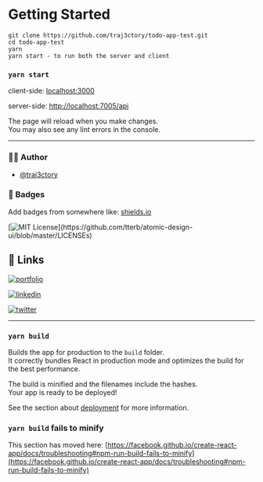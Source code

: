 # Getting Started

```
git clone https://github.com/traj3ctory/todo-app-test.git
cd todo-app-test
yarn
yarn start - to run both the server and client
```

### `yarn start`

client-side: [localhost:3000](localhost:3000)

server-side: [http://localhost:7005/api](http://localhost:7005/api)

The page will reload when you make changes.\
You may also see any lint errors in the console.
<hr />

### 👨‍💻 Author

- [@traj3ctory](https://www.github.com/traj3ctory)


### 💭 Badges

Add badges from somewhere like: [shields.io](https://shields.io/)

[![MIT License](https://img.shields.io/apm/l/atomic-design-ui.svg?)](https://github.com/tterb/atomic-design-ui/blob/master/LICENSEs)


## 🔗 Links
[![portfolio](https://img.shields.io/badge/my_portfolio-002165?style=for-the-badge&logo=ko-fi&logoColor=white)](http://bzdavid.netlify.com/)

[![linkedin](https://img.shields.io/badge/linkedin-0A66C2?style=for-the-badge&logo=linkedin&logoColor=white)](https://www.linkedin.com/in/david-benard-196961121/)

[![twitter](https://img.shields.io/badge/twitter-1DA1F2?style=for-the-badge&logo=twitter&logoColor=white)](https://twitter.com/dav3ly)

<hr />

### `yarn build`

Builds the app for production to the `build` folder.\
It correctly bundles React in production mode and optimizes the build for the best performance.

The build is minified and the filenames include the hashes.\
Your app is ready to be deployed!

See the section about [deployment](https://facebook.github.io/create-react-app/docs/deployment) for more information.


### `yarn build` fails to minify

This section has moved here: [https://facebook.github.io/create-react-app/docs/troubleshooting#npm-run-build-fails-to-minify](https://facebook.github.io/create-react-app/docs/troubleshooting#npm-run-build-fails-to-minify)
